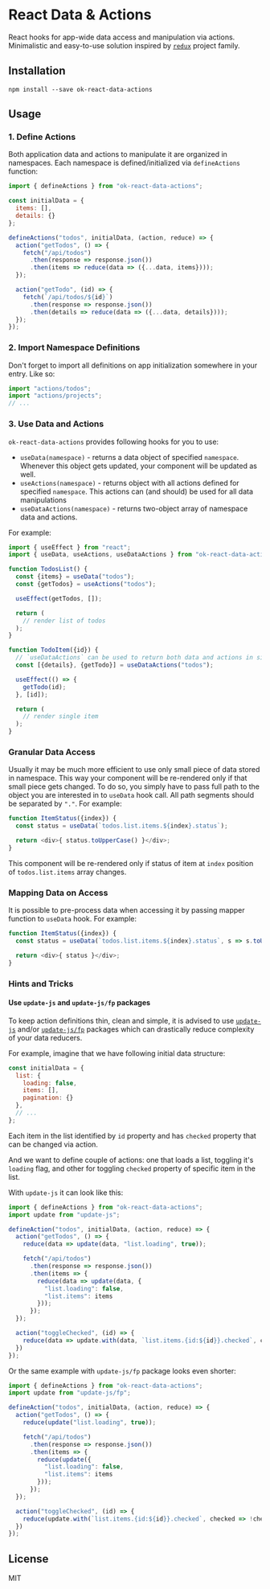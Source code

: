 React Data & Actions
====================

React hooks for app-wide data access and manipulation via actions. Minimalistic
and easy-to-use solution inspired by [`redux`](https://redux.js.org/) project family.

## Installation

```
npm install --save ok-react-data-actions
```

## Usage

### 1. Define Actions

Both application data and actions to manipulate it are organized in namespaces.
Each namespace is defined/initialized via `defineActions` function:

```js
import { defineActions } from "ok-react-data-actions";

const initialData = {
  items: [],
  details: {}
};

defineActions("todos", initialData, (action, reduce) => {
  action("getTodos", () => {
    fetch("/api/todos")
      .then(response => response.json())
      .then(items => reduce(data => ({...data, items})));
  });

  action("getTodo", (id) => {
    fetch(`/api/todos/${id}`)
      .then(response => response.json())
      .then(details => reduce(data => ({...data, details})));
  });
});
```

### 2. Import Namespace Definitions

Don't forget to import all definitions on app initialization somewhere in your
entry. Like so:

```js
import "actions/todos";
import "actions/projects";
// ...
```

### 3. Use Data and Actions

`ok-react-data-actions` provides following hooks for you to use:
- `useData(namespace)` - returns a data object of specified `namespace`. Whenever
  this object gets updated, your component will be updated as well.
- `useActions(namespace)` - returns object with all actions defined for specified
  `namespace`. This actions can (and should) be used for all data manipulations
- `useDataActions(namespace)` - returns two-object array of namespace data and
  actions.

For example:

```js
import { useEffect } from "react";
import { useData, useActions, useDataActions } from "ok-react-data-actions";

function TodosList() {
  const {items} = useData("todos");
  const {getTodos} = useActions("todos");

  useEffect(getTodos, []);

  return (
    // render list of todos
  );
}

function TodoItem({id}) {
  // `useDataActions` can be used to return both data and actions in single call;
  const [{details}, {getTodo}] = useDataActions("todos");

  useEffect(() => {
    getTodo(id);
  }, [id]);

  return (
    // render single item
  );
}
```

### Granular Data Access

Usually it may be much more efficient to use only small piece of data stored
in namespace. This way your component will be re-rendered only if that small piece
gets changed. To do so, you simply have to pass full path to the object you
are interested in to `useData` hook call. All path segments should be separated
by `"."`. For example:

```js
function ItemStatus({index}) {
  const status = useData(`todos.list.items.${index}.status`);

  return <div>{ status.toUpperCase() }</div>;
}
```

This component will be re-rendered only if status of item at `index` position of
`todos.list.items` array changes.

### Mapping Data on Access

It is possible to pre-process data when accessing it by passing mapper function to
`useData` hook. For example:

```js
function ItemStatus({index}) {
  const status = useData(`todos.list.items.${index}.status`, s => s.toUpperCase());

  return <div>{ status }</div>;
}
```

### Hints and Tricks

#### Use `update-js` and `update-js/fp` packages

To keep action definitions thin, clean and simple, it is advised to use
[`update-js`](https://www.npmjs.com/package/update-js) and/or
[`update-js/fp`](https://www.npmjs.com/package/update-js#update-jsfp-module) packages
which can drastically reduce complexity of your data reducers.

For example, imagine that we have following initial data structure:

```js
const initialData = {
  list: {
    loading: false,
    items: [],
    pagination: {}
  },
  // ...
};
```

Each item in the list identified by `id` property and has `checked` property
that can be changed via action.

And we want to define couple of actions: one that loads a list, toggling it's
`loading` flag, and other for toggling `checked` property of specific item in
the list.

With `update-js` it can look like this:

```js
import { defineActions } from "ok-react-data-actions";
import update from "update-js";

defineAction("todos", initialData, (action, reduce) => {
  action("getTodos", () => {
    reduce(data => update(data, "list.loading", true));

    fetch("/api/todos")
      .then(response => response.json())
      .then(items => {
        reduce(data => update(data, {
          "list.loading": false,
          "list.items": items
        }));
      });
  });

  action("toggleChecked", (id) => {
    reduce(data => update.with(data, `list.items.{id:${id}}.checked`, checked => !checked));
  })
});
```

Or the same example with `update-js/fp` package looks even shorter:

```js
import { defineActions } from "ok-react-data-actions";
import update from "update-js/fp";

defineAction("todos", initialData, (action, reduce) => {
  action("getTodos", () => {
    reduce(update("list.loading", true));

    fetch("/api/todos")
      .then(response => response.json())
      .then(items => {
        reduce(update({
          "list.loading": false,
          "list.items": items
        }));
      });
  });

  action("toggleChecked", (id) => {
    reduce(update.with(`list.items.{id:${id}}.checked`, checked => !checked));
  })
});
```

## License

MIT
